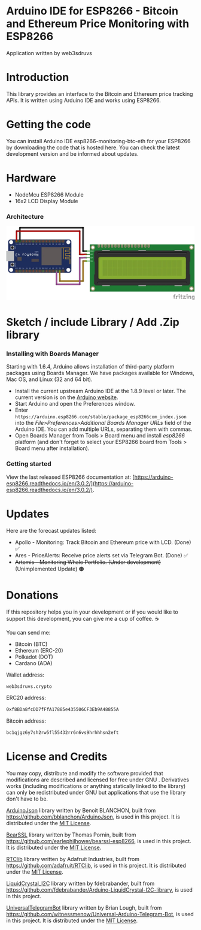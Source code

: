 Arduino IDE for ESP8266 - Bitcoin and Ethereum Price Monitoring with ESP8266 
===========================================

Application written by web3sdruvs

# Introduction
This library provides an interface to the Bitcoin and Ethereum price tracking APIs. It is written using Arduino IDE and works using ESP8266.

# Getting the code
You can install Arduino IDE esp8266-monitoring-btc-eth for your ESP8266 by downloading the code that is hosted here. You can check the latest development version and be informed about updates.

# Hardware
- NodeMcu ESP8266 Module
- 16x2 LCD Display Module

### Architecture
![alt text](https://raw.githubusercontent.com/web3sdruvs/esp8266-monitoring-btc-eth/refs/heads/main/data/architecture.webp)

# Sketch / include Library / Add .Zip library	

### Installing with Boards Manager

Starting with 1.6.4, Arduino allows installation of third-party platform packages using Boards Manager. We have packages available for Windows, Mac OS, and Linux (32 and 64 bit).

- Install the current upstream Arduino IDE at the 1.8.9 level or later. The current version is on the [Arduino website](https://www.arduino.cc/en/software).
- Start Arduino and open the Preferences window.
- Enter ```https://arduino.esp8266.com/stable/package_esp8266com_index.json``` into the *File>Preferences>Additional Boards Manager URLs* field of the Arduino IDE. You can add multiple URLs, separating them with commas.
- Open Boards Manager from Tools > Board menu and install *esp8266* platform (and don't forget to select your ESP8266 board from Tools > Board menu after installation).

### Getting started
View the last released ESP8266 documentation at: [https://arduino-esp8266.readthedocs.io/en/3.0.2/](https://arduino-esp8266.readthedocs.io/en/3.0.2/).

# Updates
Here are the forecast updates listed:

- Apollo - Monitoring: Track Bitcoin and Ethereum price with LCD. (Done) ✅ 
- Ares - PriceAlerts: Receive price alerts set via Telegram Bot. (Done) ✅
- ~~Artemis - Monitoring Whale Portfolio. (Under development)~~ (Unimplemented Update) 🟠 

# Donations
If this repository helps you in your development or if you would like to support this development, you can give me a cup of coffee. ☕

You can send me:

- Bitcoin (BTC) 
- Ethereum (ERC-20)
- Polkadot (DOT)
- Cardano (ADA) 

Wallet address: 

```bash
web3sdruvs.crypto
```

ERC20 address: 
```bash
0xf8BDa8fcDD7fFfA17885e435506CF3Eb9A48855A
```

Bitcoin address: 
```bash
bc1qjgz6y7sh2rw5fl55432rr6n6vs9hrhhhsn2eft
```

# License and Credits
You may copy, distribute and modify the software provided that modifications are described and licensed for free under GNU . Derivatives works (including modifications or anything statically linked to the library) can only be redistributed under GNU  but applications that use the library don't have to be.

[ArduinoJson](https://arduinojson.org) library written by Benoit BLANCHON, built from https://github.com/bblanchon/ArduinoJson, is used in this project.  It is distributed under the [MIT License](https://arduinojson.org/#legal-details).

[BearSSL](https://bearssl.org) library written by Thomas Pornin, built from https://github.com/earlephilhower/bearssl-esp8266, is used in this project.  It is distributed under the [MIT License](https://bearssl.org/#legal-details).

[RTClib](https://learn.adafruit.com/ds1307-real-time-clock-breakout-board-kit/overview) library written by Adafruit Industries, built from https://github.com/adafruit/RTClib, is used in this project.  It is distributed under the [MIT License](https://learn.adafruit.com/ds1307-real-time-clock-breakout-board-kit/overview/#legal-details).

[LiquidCrystal_I2C](https://github.com/fdebrabander/Arduino-LiquidCrystal-I2C-library) library written by fdebrabander, built from https://github.com/fdebrabander/Arduino-LiquidCrystal-I2C-library, is used in this project.

[UniversalTelegramBot](https://www.arduino.cc/reference/en/libraries/universaltelegrambot/) library written by Brian Lough, built from https://github.com/witnessmenow/Universal-Arduino-Telegram-Bot, is used in this project.  It is distributed under the [MIT License](https://www.arduino.cc/reference/en/libraries/universaltelegrambot//#legal-details).
